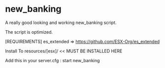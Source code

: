 # new_banking
A really good looking and working new_banking script.

The script is optimized.

[REQUIREMENTS]
es_extended => https://github.com/ESX-Org/es_extended

Install To resources/[esx]/ << MUST BE INSTALLED HERE

Add this in your server.cfg : start new_banking

